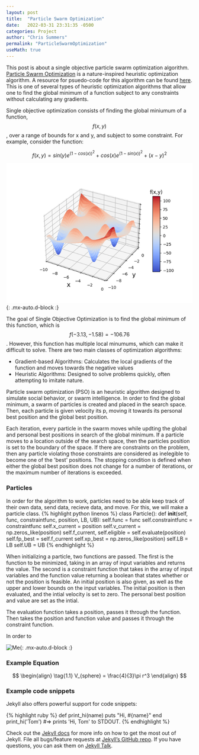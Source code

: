 ```yaml
---
layout: post
title:  "Particle Swarm Optimization"
date:   2022-03-31 23:31:35 -0500
categories: Project
author: "Chris Summers"
permalink: "ParticleSwarmOptimization"
useMath: true
---
```

<script type="text/javascript" async
  src="https://cdn.mathjax.org/mathjax/latest/MathJax.js?config=TeX-MML-AM_CHTML">
</script>
<script src="https://polyfill.io/v3/polyfill.min.js?features=es6"></script>
<script id="MathJax-script" async src="https://cdn.jsdelivr.net/npm/mathjax@3/es5/tex-mml-chtml.js"></script>

This post is about a single objective particle swarm optimization algorithm. 
[Particle Swarm Optimization][Particle-Swarm-Optimization] is a nature-inspired heuristic optimization algorithm. 
A resource for psuedo-code for this algorithm can be found [here][pseudo-code].
This is one of several types of heuristic optimization algorithms that allow one to find the global minimum of a function subject to any constraints without calculating any gradients. 

Single objective optimization consists of finding the global miniumum of a function, $$ f(x, y) $$, over a range of bounds for x and y, and subject to some constraint. 
For example, consider the function:

$$ f(x, y) = sin(y)e^{(1-cos(x))^{2}} + cos(x)e^{(1-sin(x))^{2}} + (x - y)^{2} $$

![Me](/assets/img/pso_surface.png){: .mx-auto.d-block :}

The goal of Single Objective Optimization is to find the global minimum of this function, which is $$ f(-3.13, -1.58) = -106.76 $$.
However, this function has multiple local minumums, which can make it difficult to solve. 
There are two main classes of optimization algorithms:
- Gradient-based Algorithms:  Calculates the local gradients of the function and moves towards the negative values
- Heuristic Algorithms: Designed to solve problems quickly, often attempting to imitate nature.

Particle swarm optimization (PSO) is an heuristic algorithm designed to simulate social behavior, or swarm intelligence.
In order to find the global minimum, a swarm of particles is created and placed in the search space. 
Then, each particle is given velocity its p, moving it towards its personal best position and the global best position.

Each iteration, every particle in the swarm moves while updting the global and personal best positions in search of the global minimum.
If a particle moves to a location outside of the search space, then the particles position is set to the boundary of the space.
If there are constraints on the problem, then any particle violating those constraints are considered as inelegible to become one of the 'best' positions. 
The stopping condition is defined when either the global best position does not change for a number of iterations, or the maximum number of iterations is exceeded. 

### Particles

In order for the algorithm to work, particles need to be able keep track of their own data, send data, recieve data, and move. For this, we will make a particle class.
{% highlight python linenos %}
class Particle():
    def __init__(self, func, constraintfunc, position, LB, UB):
        self.func = func
        self.constraintfunc = constraintfunc
        self.x_current = position
        self.v_current = np.zeros_like(position)
        self.f_current, self.eligible = self.evaluate(position)
        self.fp_best = self.f_current
        self.xp_best = np.zeros_like(position)
        self.LB = LB
        self.UB = UB
{% endhighlight %}

When initializing a particle, two functions are passed. The first is the function to be minimized, taking in an array of input variables and returns the value. 
The second is a constraint function that takes in the array of input variables and the function value returning a boolean that states whether or not the position is feasible.
An initial position is also given, as well as the upper and lower bounds on the input variables. The initial position is then evaluated, and the intial velocity is set to zero.
The personal best position and value are set as the intial. 

The evaluation function takes a position, passes it through the function. Then takes the position and function value and passes it through the constraint function.

In order to 

![Me](/assets/img/install-steps.gif){: .mx-auto.d-block :}


### Example Equation

$$
\begin{align}
  \tag{1.1}
  V_{sphere} = \frac{4}{3}\pi r^3
\end{align}
$$

### Example code snippets

Jekyll also offers powerful support for code snippets:

{% highlight ruby %}
def print_hi(name)
  puts "Hi, #{name}"
end
print_hi('Tom')
#=> prints 'Hi, Tom' to STDOUT.
{% endhighlight %}

Check out the [Jekyll docs][jekyll-docs] for more info on how to get the most out of Jekyll. File all bugs/feature requests at [Jekyll’s GitHub repo][jekyll-gh]. If you have questions, you can ask them on [Jekyll Talk][jekyll-talk].

[Particle-Swarm-Optimization]: https://en.wikipedia.org/wiki/Particle_swarm_optimization
[pseudo-code]: https://mae.ufl.edu/haftka/stropt/Lectures/PSO_introduction.pdf
[jekyll-docs]: https://jekyllrb.com/docs/home
[jekyll-gh]:   https://github.com/jekyll/jekyll
[jekyll-talk]: https://talk.jekyllrb.com/
